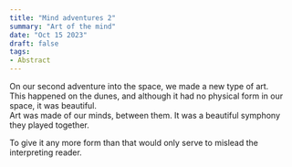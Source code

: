 ```yaml
---
title: "Mind adventures 2"
summary: "Art of the mind"
date: "Oct 15 2023"
draft: false
tags:
- Abstract
---
```


On our second adventure into the space, we made a new type of art.   
This happened on the dunes, and although it had no physical form in our space, it was beautiful.   
Art was made of our minds, between them. It was a beautiful symphony they played together.   

To give it any more form than that would only serve to mislead the interpreting reader.  
